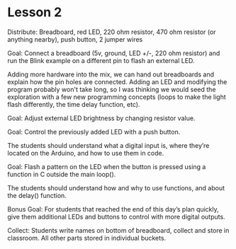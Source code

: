 Lesson 2
=========

Distribute: Breadboard, red LED, 220 ohm resistor, 470 ohm resistor (or anything
nearby), push button, 2 jumper wires

Goal: Connect a breadboard (5v, ground, LED +/-, 220 ohm resistor) and run the
Blink example on a different pin to flash an external LED.

Adding more hardware into the mix, we can hand out breadboards and explain how
the pin holes are connected. Adding an LED and modifying the program probably
won't take long, so I was thinking we would seed the exploration with a few new
programming concepts (loops to make the light flash differently, the time delay
function, etc).

Goal: Adjust external LED brightness by changing resistor value.

Goal: Control the previously added LED with a push button.

The students should understand what a digital input is, where they’re located on
the Arduino, and how to use them in code.

Goal: Flash a pattern on the LED when the button is pressed using a function in
C outside the main loop().

The students should understand how and why to use functions, and about the
delay() function.

Bonus Goal: For students that reached the end of this day’s plan quickly, give
them additional LEDs and buttons to control with more digital outputs.

Collect: Students write names on bottom of breadboard, collect and store in
classroom. All other parts stored in individual buckets.
